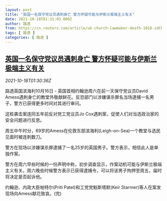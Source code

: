 ```yaml
---
layout: post
title: "英国一名保守党议员遇刺身亡 警方怀疑可能与伊斯兰极端主义有关"
date: 2021-10-18T01:31:03.000Z
author: 路透
from: https://cn.reuters.com/article/uk-church-lawmaker-death-1018-idCNKBS2H8034
tags: [ 路透 ]
categories: [ 路透 ]
---
```

<!--1634520663000-->
[英国一名保守党议员遇刺身亡 警方怀疑可能与伊斯兰极端主义有关](https://cn.reuters.com/article/uk-church-lawmaker-death-1018-idCNKBS2H8034)
------

<div>
<div><i>2021-10-18T01:30:36Z</i></div><p>路透英国滨海利10月16日 - 英国首相约翰逊周六在前一天保守党议员David Amess遇刺身亡的教堂外敬献鲜花。反恐部门以涉嫌谋杀罪名当场逮捕一名男子，警方已获得更多时间对其进行审问。</p><p>这桩袭击案连同五年前反对党工党议员Jo Cox遇刺案，促使人们对当选政治家的安全问题进行反思。</p><p>周五中午时分，69岁的Amess在伦敦东部滨海利(Leigh-on-Sea)一个教堂与选民见面时被连刺数刀。</p><p>警方在现场以涉嫌谋杀罪逮捕了一名25岁的英国男子。警方表示，相信此人是单独作案。</p><p>警方在周六早些时候的一份声明中称，初步调查显示，作案动机可能与伊斯兰极端主义有关。周六晚些时候警方表示已获得逮捕令，可以将该男子拘押至周五，届时将决定是否起诉他。</p><p>约翰逊、内政大臣帕特尔(Priti Patel)和工党党魁斯塔默(Keir Starmer)等人在案发现场向Amess献花致哀。(完)</p>
</div>
